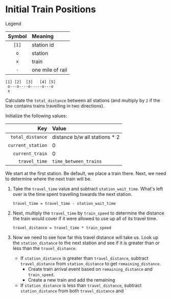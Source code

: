 # Initial Train Positions

Legend

| Symbol | Meaning          |
|:------:|:-----------------|
| `[1]`  | station id       |
|  `o`   | station          |
|  `x`   | train            |
|  `-`   | one mile of rail |

```
[1] [2]  [3]   [4] [5]
 o---o----o-----o---o
 x
```

Calculate the `total_distance` between all stations (and multiply by `2` if the line contains trains travelling in two directions).

Initialize the following values:

|               Key | Value                         |
|------------------:|:------------------------------|
|  `total_distance` | distance b/w all stations * 2 |
| `current_station` | 0                             |
|   `current_train` | 0                             |
|     `travel_time` | `time_between_trains`         |

We start at the first station. Be default, we place a train there. Next, we need to determine where the next train will be.

1. Take the `travel_time` value and subtract `station_wait_time`. What's left over is the time spent travelling towards the next station.

    ```
    travel_time = travel_time - station_wait_time
    ```
2. Next, multiply the `travel_time` by `train_speed` to determine the distance the train would cover if it were allowed to use up all of its travel time.

    ```
    travel_distance = travel_time * train_speed
    ```
3. Now we need to see how far this travel distance will take us. Look up the `station_distance` to the next station and see if it is greater than or less than the `travel_distance`.
    * If `station_distance` is greater than `travel_distance`, subtract `travel_distance` from `station_distance` to get `remaining_distance`. 
      * Create train arrival event based on `remaining_distance` and `train_speed`. 
      * Create a new train and add the remaining 
    * If `station_distance` is less than `travel_distance`, subtract `station_distance` from both `travel_distance` and `